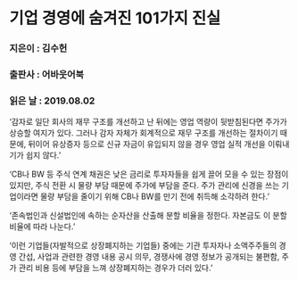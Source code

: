 # 기업 경영에 숨겨진 101가지 진실
### 지은이 : 김수헌
### 출판사 : 어바웃어북
### 읽은 날 : 2019.08.02

‘감자로 일단 회사의 재무 구조를 개선하고 난 뒤에는 영업 역량이 뒷받침된다면 주가가 상승할 여지가 있다. 그러나 감자 자체가 회계적으로 재무 구조를 개선하는 절차이기 때문에, 뒤이어 유상증자 등으로 신규 자금이 유입되지 않을 경우 영업 실적 개선을 이뤄내기가 쉽지 않다.’

‘CB나 BW 등 주식 연계 채권은 낮은 금리로 투자자들을 쉽게 끌어 모을 수 있는 장점이 있지만, 주식 전환 시 물량 부담 때문에 주가에 부담을 준다. 주가 관리에 신경을 쓰는 기업이라면 물량 부담을 줄이기 위해 CB나 BW를 만기 전에 취득해 소각하려 한다.’

‘존속법인과 신설법인에 속하는 순자산을 산출해 분할 비율을 정한다. 자본금도 이 분할 비율에 따라 나눈다.’

‘이런 기업들(자발적으로 상장폐지하는 기업들) 중에는 기관 투자자나 소액주주들의 경영 간섭, 사업과 관련한 경영 내용 공시 의무, 경쟁사에 경영 정보가 공개되는 불편함, 주가 관리 비용 등에 부담을 느껴 상장폐지하는 경우가 더러 있다.’